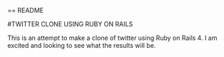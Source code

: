 == README

#TWITTER CLONE USING RUBY ON RAILS

This is an attempt to make a clone of twitter using Ruby on Rails 4. I am excited and looking 
to see what the results will be. 
